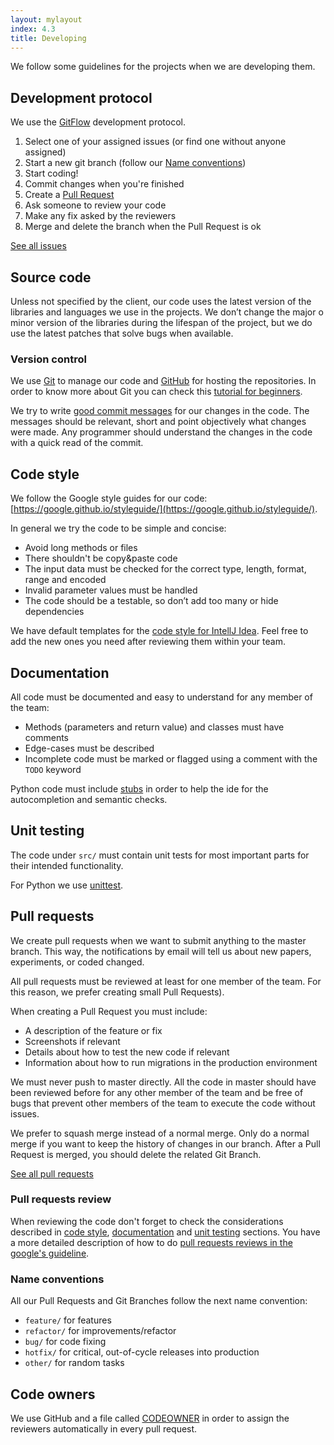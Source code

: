 ```yaml
---
layout: mylayout
index: 4.3
title: Developing
---
```


We follow some guidelines for the projects when we are developing them.

## Development protocol

We use the [GitFlow](https://www.atlassian.com/git/tutorials/comparing-workflows/gitflow-workflow) development protocol.

1. Select one of your assigned issues (or find one without anyone assigned)
1. Start a new git branch (follow our [Name conventions](#name-conventions))
1. Start coding!
1. Commit changes when you're finished
1. Create a [Pull Request](#pull-requests)
1. Ask someone to review your code
1. Make any fix asked by the reviewers
1. Merge and delete the branch when the Pull Request is ok

[See all issues](https://github.com/issues?utf8=✓&q=is%3Aopen+is%3Aissue+user%3Aserendeepia+archived%3Afalse+) 

## Source code

Unless not specified by the client, our code uses the latest version of the libraries and languages we use in the projects. We don’t change the major o minor version of the libraries during the lifespan of the project, but we do use the latest patches that solve bugs when available.

### Version control

We use [Git](https://git-scm.com/) to manage our code and [GitHub](https://github.com/serendeepia) for hosting the repositories. In order to know more about Git you can check this [tutorial for beginners](https://rogerdudler.github.io/git-guide/).

We try to write [good commit messages](https://chris.beams.io/posts/git-commit/) for our changes in the code. The messages should be relevant, short and point objectively what changes were made. Any programmer should understand the changes in the code with a quick read of the commit.

## Code style

We follow the Google style guides for our code: [https://google.github.io/styleguide/](https://google.github.io/styleguide/).

In general we try the code to be simple and concise:
* Avoid long methods or files
* There shouldn't be copy&paste code
* The input data must be checked for the correct type, length, format, range and encoded
* Invalid parameter values must be handled
* The code should be a testable, so don’t add too many or hide dependencies

We have default templates for the [code style for IntellJ Idea](https://github.com/serendeepia/playbook/tree/master/assets/code_style). Feel free to add the new ones you need after reviewing them within your team.

## Documentation

All code must be documented and easy to understand for any member of the team:
* Methods (parameters and return value) and classes must have comments
* Edge-cases must be described
* Incomplete code must be marked or flagged using a comment with the `TODO` keyword

Python code must include [stubs](https://github.com/python/mypy/wiki/Creating-Stubs-For-Python-Modules) in order to help the ide for the autocompletion and semantic checks.

## Unit testing

The code under `src/` must contain unit tests for most important parts for their intended functionality.

For Python we use [unittest](https://docs.python.org/3/library/unittest.html).

## Pull requests

We create pull requests when we want to submit anything to the master branch. This way, the notifications by email will tell us about new papers, experiments, or coded changed. 

All pull requests must be reviewed at least for one member of the team. For this reason, we prefer creating small Pull Requests).

When creating a Pull Request you must include:
* A description of the feature or fix
* Screenshots if relevant
* Details about how to test the new code if relevant
* Information about how to run migrations in the production environment

We must never push to master directly. All the code in master should have been reviewed before for any other member of the team and be free of bugs that prevent other members of the team to execute the code without issues. 

We prefer to squash merge instead of a normal merge. Only do a normal merge if you want to keep the history of changes in our branch. After a Pull Request is merged, you should delete the related Git Branch.

[See all pull requests](https://github.com/pulls?utf8=✓&q=is%3Aopen+is%3Apr+user%3Aserendeepia+archived%3Afalse+) 

### Pull requests review
 
When reviewing the code don't forget to check the considerations described in [code style](#code-style), [documentation](#documentation) and [unit testing](#unit-testing) sections. You have a more detailed description of how to do [pull requests reviews in the google's guideline](https://google.github.io/eng-practices/review/reviewer/).

### Name conventions

All our Pull Requests and Git Branches follow the next name convention:
* `feature/` for features
* `refactor/` for improvements/refactor
* `bug/` for code fixing
* `hotfix/` for critical, out-of-cycle releases into production
* `other/` for random tasks

## Code owners

We use GitHub and a file called [CODEOWNER](https://github.com/blog/2392-introducing-code-owners) in order to assign the reviewers automatically in every pull request.
